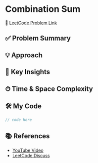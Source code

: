 # Combination Sum

🔗 [LeetCode Problem Link](https://leetcode.com/problems/combination-sum)

## ✅ Problem Summary

## 💡 Approach

## 🧠 Key Insights

## ⏱ Time & Space Complexity

## 🛠 My Code

```csharp
// code here
```

## 📚 References
- [YouTube Video]()
- [LeetCode Discuss]()
